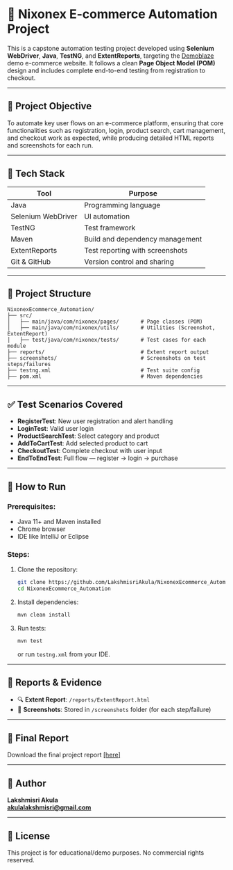 # 🛒 Nixonex E-commerce Automation Project

This is a capstone automation testing project developed using **Selenium WebDriver**, **Java**, **TestNG**, and **ExtentReports**, targeting the [Demoblaze](https://www.demoblaze.com) demo e-commerce website. It follows a clean **Page Object Model (POM)** design and includes complete end-to-end testing from registration to checkout.

---

## 🎯 Project Objective

To automate key user flows on an e-commerce platform, ensuring that core functionalities such as registration, login, product search, cart management, and checkout work as expected, while producing detailed HTML reports and screenshots for each run.

---

## 🧰 Tech Stack

| Tool              | Purpose                          |
|------------------|----------------------------------|
| Java              | Programming language             |
| Selenium WebDriver| UI automation                    |
| TestNG            | Test framework                   |
| Maven             | Build and dependency management  |
| ExtentReports     | Test reporting with screenshots  |
| Git & GitHub      | Version control and sharing      |

---

## 📂 Project Structure

```
NixonexEcommerce_Automation/
├── src/
│   ├── main/java/com/nixonex/pages/       # Page classes (POM)
│   ├── main/java/com/nixonex/utils/       # Utilities (Screenshot, ExtentReport)
│   ├── test/java/com/nixonex/tests/       # Test cases for each module
├── reports/                               # Extent report output
├── screenshots/                           # Screenshots on test steps/failures
├── testng.xml                             # Test suite config
├── pom.xml                                # Maven dependencies
```

---

## ✅ Test Scenarios Covered

- **RegisterTest**: New user registration and alert handling
- **LoginTest**: Valid user login
- **ProductSearchTest**: Select category and product
- **AddToCartTest**: Add selected product to cart
- **CheckoutTest**: Complete checkout with user input
- **EndToEndTest**: Full flow — register → login → purchase

---

## 🚀 How to Run

### Prerequisites:
- Java 11+ and Maven installed
- Chrome browser
- IDE like IntelliJ or Eclipse

### Steps:
1. Clone the repository:
   ```bash
   git clone https://github.com/LakshmisriAkula/NixonexEcommerce_Automation.git
   cd NixonexEcommerce_Automation
   ```

2. Install dependencies:
   ```bash
   mvn clean install
   ```

3. Run tests:
   ```bash
   mvn test
   ```
   or run `testng.xml` from your IDE.

---

## 📸 Reports & Evidence

- 🔍 **Extent Report**: `/reports/ExtentReport.html`
- 📸 **Screenshots**: Stored in `/screenshots` folder (for each step/failure)

---

## 📘 Final Report

Download the final project report [[here]](https://github.com/LakshmisriAkula/NixonexEcommerce_Automation/blob/main/Nixonex_Final_Project_Report.pdf)  

---

## 🙌 Author

**Lakshmisri Akula**  
**akulalakshmisri@gmail.com**


---

## 📄 License

This project is for educational/demo purposes. No commercial rights reserved.
